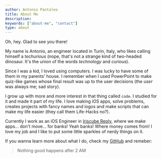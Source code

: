 ```yaml
---
author: Antonio Pantaleo
title: About Me
description:
keywords: ["about-me", "contact"]
type: about
---
```


Oh, hey. Glad to see you there!

My name is Antonio, an engineer located in Turin, Italy, who likes calling himself a *techurious* (nope, that's not a strange kind of two-headed dinosaur. It's the union of the words *technology* and *curious*).

Since I was a kid, I loved using computers. I was lucky to have some of them in my parents' house. I remember when I used PowerPoint to make quiz-like games whose final result was up to the user decisions (the *user* was always me; sad story).

I grow up with more and more interest in that thing called `code`. I studied for it and made it part of my life. I love making iOS apps, solve problems, creates projects with fancy names and logos and make scripts that can make my life easier (they call them Life-Hacks no?).

Currently I work as an iOS Engineer in [Iriscube Reply](https://www.reply.com/iriscube-reply/en/), where we make apps... don't move... for banks! Yeah banks! Where money comes from! I love my job and I like to put some little sparkles of nerdy things on it.

If you wanna learn more about what I do, check my [GitHub](https://github.com/antoniopantaleo) and remeber:

> Nothing good happens after 2 AM
